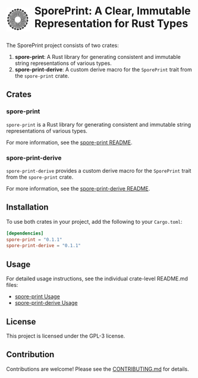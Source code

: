 <div style="display: flex; align-items: center;">
  <img src="assets/sporeprint-logo-dark.svg" alt="logo" width="64" height="64" style="margin-right: 12px; margin-top: 32px; display: none;" class="dark-mode-icon">
  <img src="assets/sporeprint-logo-light.svg" alt="logo" width="64" height="64" style="margin-right: 12px; margin-top: 32px; display: none;" class="light-mode-icon">

  <h1>SporePrint: A Clear, Immutable Representation for Rust Types</h1>
</div>

<style>
  @media (prefers-color-scheme: dark) {
    .dark-mode-icon {
      display: block !important;
    }
  }
  @media (prefers-color-scheme: light) {
    .light-mode-icon {
      display: block !important;
    }
  }
</style>


The SporePrint project consists of two crates:

1. **spore-print**: A Rust library for generating consistent and immutable string representations of various types.
2. **spore-print-derive**: A custom derive macro for the `SporePrint` trait from the `spore-print` crate.

## Crates

### spore-print

`spore-print` is a Rust library for generating consistent and immutable string representations of various types.

For more information, see the [spore-print README](crates/spore-print/README.md).

### spore-print-derive

`spore-print-derive` provides a custom derive macro for the `SporePrint` trait from the `spore-print` crate.

For more information, see the [spore-print-derive README](crates/spore-print-derive/README.md).

## Installation

To use both crates in your project, add the following to your `Cargo.toml`:

```toml
[dependencies]
spore-print = "0.1.1"
spore-print-derive = "0.1.1"
```

## Usage

For detailed usage instructions, see the individual crate-level README.md files:

* [spore-print Usage](crates/spore-print/README.md)
* [spore-print-derive Usage](crates/spore-print-derive/README.md)

## License

This project is licensed under the GPL-3 license.

## Contribution

Contributions are welcome! Please see the [CONTRIBUTING.md](CONTRIBUTING.md) for details.

